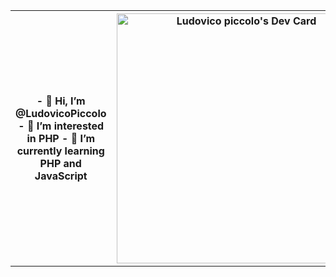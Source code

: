 <table>
<tr  border="0">
  <th>
    - 👋 Hi, I’m @LudovicoPiccolo
    - 👀 I’m interested in PHP
    - 🌱 I’m currently learning PHP and JavaScript
  </th>
  <th>
    <a href="https://app.daily.dev/ludovicopiccolo"><img src="https://api.daily.dev/devcards/4f2321cadf4f44d284ffe00064c3fa2a.png?r=r81" width="400" alt="Ludovico piccolo's Dev Card"/></a>
  </th>
</tr>

